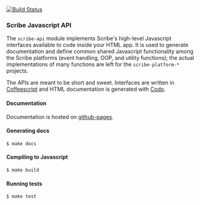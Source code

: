 [![Build Status](https://travis-ci.org/scribe-src/scribe-api.svg)](https://travis-ci.org/scribe-src/scribe-api)

### Scribe Javascript API

The `scribe-api` module implements Scribe's high-level Javascript interfaces available to code inside your HTML app. It is used to generate documentation and define common shared Javascript functionality among the Scribe platforms (event handling, OOP, and utility functions); the actual implementations of many functions are left for the `scribe-platform-*` projects.

The APIs are meant to be short and sweet. Interfaces are written in [Coffeescript](http://coffeescript.org/) and HTML documentation is generated with [Codo](https://github.com/coffeedoc/codo).

#### Documentation

Documentation is hosted on [github-pages](http://http://scribe-src.github.io/scribe-api/doc/).

#### Generating docs

    $ make docs

#### Compiling to Javascript

    $ make build

#### Running tests

    $ make test
